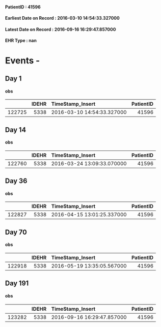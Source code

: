
#### PatientID : 41596
#### Earliest Date on Record : 2016-03-10 14:54:33.327000
#### Latest Date on Record : 2016-09-16 16:29:47.857000
#### EHR Type : nan

# Events - 

## Day 1

#### obs
|        |   IDEHR | TimeStamp_Insert           |   PatientID |
|-------:|--------:|:---------------------------|------------:|
| 122725 |    5338 | 2016-03-10 14:54:33.327000 |       41596 |


## Day 14

#### obs
|        |   IDEHR | TimeStamp_Insert           |   PatientID |
|-------:|--------:|:---------------------------|------------:|
| 122760 |    5338 | 2016-03-24 13:09:33.070000 |       41596 |


## Day 36

#### obs
|        |   IDEHR | TimeStamp_Insert           |   PatientID |
|-------:|--------:|:---------------------------|------------:|
| 122827 |    5338 | 2016-04-15 13:01:25.337000 |       41596 |


## Day 70

#### obs
|        |   IDEHR | TimeStamp_Insert           |   PatientID |
|-------:|--------:|:---------------------------|------------:|
| 122918 |    5338 | 2016-05-19 13:35:05.567000 |       41596 |


## Day 191

#### obs
|        |   IDEHR | TimeStamp_Insert           |   PatientID |
|-------:|--------:|:---------------------------|------------:|
| 123282 |    5338 | 2016-09-16 16:29:47.857000 |       41596 |



